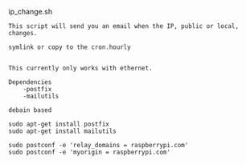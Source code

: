 ip_change.sh

	This script will send you an email when the IP, public or local, changes.

	symlink or copy to the cron.hourly


	This currently only works with ethernet.

	Dependencies
		-postfix
		-mailutils

	debain based

	sudo apt-get install postfix
	sudo apt-get install mailutils

	sudo postconf -e 'relay_domains = raspberrypi.com'
	sudo postconf -e 'myorigin = raspberrypi.com'
